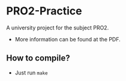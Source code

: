 # PRO2-Practice
A university project for the subject PRO2.
 * More information can be found at the PDF.
 
## How to compile?

 * Just run `make`
